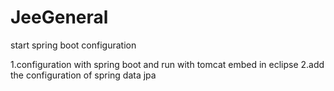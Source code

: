# JeeGeneral

start spring boot configuration

1.configuration with spring boot and run with tomcat embed in eclipse
2.add the configuration of spring data jpa
